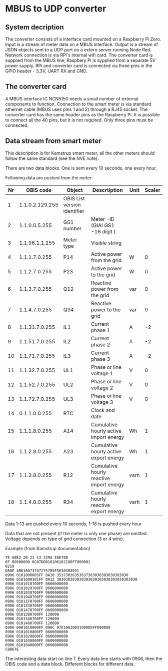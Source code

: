 # MBUS to UDP converter

## System decription
The converter consists of a interface card mounted on a Raspberry Pi Zero. Input is a stream of meter data on a MBUS interface. Output is a stream of JSON objects sent to a UDP port on a extern server running Node Red. Network connection is via RPi's internal wifi card. 
The converter card is supplied from the MBUS line, Raspbery Pi is sypplied from a separate 5V power supply.
RPi and converter card is connected via three pins in the GPIO header - 3,3V, UART RX and GND.

## The converter card
A MBUS interface IC NCN5150 needs a small number of external components to function. Connection to the smart meter is via standard ethernet cable (MBUS uses pins 1 and 2) through a RJ45 socket. The converter card has the same header pins as the Raspberry Pi. It is possible to connect all the 40 pins, but it is not required. Only three pins must be connected.

## Data stream from smart meter
This description is for Kamstrup smart meter, all the other meters should follow the same standard (see the NVE note).

There are two data blocks. One is sent every 10 seconds, one every hour.

Following data are pushed from the meter:

Nr|OBIS code|Object|Descrtiption|Unit|Scaler
--|---------|------|------------|----|------
1|1.1.0.2.129.255|OBIS List version identifier
2|1.1.0.0.5.255|GS1 number|Meter -ID (GIAI GS1 -16 digit )
3|1.1.96.1.1.255|Meter type|Visible string
4|1.1.1.7.0.255|P14|Active power from the grid|W|0
5|1.1.2.7.0.255|P23|Active power to the grid|W|0
6|1.1.3.7.0.255|Q12|Reactive power from the grid|var|0
7|1.1.4.7.0.255|Q34|Reactive power to the grid|var|0
8|1.1.31.7.0.255|IL1|Current phase 1|A|-2
9|1.1.51.7.0.255|IL2|Current phase 2|A|-2
10|1.1.71.7.0.255|IL3|Current phase 3|A|-2
11|1.1.32.7.0.255|UL1|Phase or line voltage 1|V|0
12|1.1.52.7.0.255|UL2|Phase or line voltage 2|V|0
13|1.1.72.7.0.255|UL3|Phase or line voltage 3|V|0
14|0.1.1.0.0.255|RTC|Clock and date
15|1.1.1.8.0.255|A14|Cumulative hourly active import energy|Wh|1
16|1.1.2.8.0.255|A23|Cumulative hourly active export energy|Wh|1
17|1.1.3.8.0.255|R12|Cumulative hourly reactive import energy|varh|1
18|1.1.4.8.0.255|R34|Cumulative hourly reactive export energy|varh|1

Data 1-13 are pushed every 10 seconds, 1-18 is pushed every hour

Data that are not present (if the meter is only one phase) are omitted. Voltage depends on type of grid connection (3 or 4 wire).

Example (from Kamstrup documentation)
```
7E A0E2 2B 21 13 239A E6E700
0F 00000000 0C07D0010106162100FF800001
0219
0A0E 4B616D73747275705F5630303031
0906 0101000005FF 0A10 35373036353637303030303030303030
0906 0101600101FF 0A12 303030303030303030303030303030303030
0906 0101010700FF 0600000000   
0906 0101020700FF 0600000000
0906 0101030700FF 0600000000
0906 0101040700FF 0600000000
0906 01011F0700FF 0600000000
0906 0101330700FF 0600000000
0906 0101470700FF 0600000000
0906 0101200700FF 120000
0906 0101340700FF 120000
0906 0101480700FF 120000
0906 0001010000FF 090C 07E1081003100005FF800000
0906 0101010800FF 0600000000
0906 0101020800FF 0600000000
0906 0101030800FF 0600000000
0906 0101040800FF 0600000000
C8867E
```
The interesting data start on line 7. Every data line starts with 0906, then the OBIS code and a data block. Different blocks for different data. 

